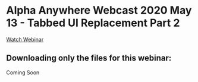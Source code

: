 # Alpha Anywhere Webcast 2020 May 13 - Tabbed UI Replacement Part 2

[Watch Webinar](https://youtu.be/YKE3-VKpcvU)

## Downloading only the files for this webinar:

Coming Soon
